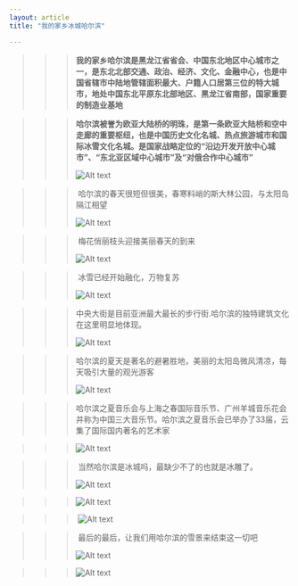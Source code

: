 ```yaml
---
layout: article
title: "我的家乡冰城哈尔滨"

---
```


> >>    **我的家乡哈尔滨是黑龙江省省会、中国东北地区中心城市之一，是东北北部交通、政治、经济、文化、金融中心，也是中国省辖市中陆地管辖面积最大、户籍人口居第三位的特大城市，地处中国东北平原东北部地区、黑龙江省南部，国家重要的制造业基地**

>> >   **哈尔滨被誉为欧亚大陆桥的明珠，是第一条欧亚大陆桥和空中走廊的重要枢纽，也是中国历史文化名城、热点旅游城市和国际冰雪文化名城。是国家战略定位的“沿边开发开放中心城市”、“东北亚区域中心城市”及“对俄合作中心城市”**
>> >
>> >![Alt text](C:\Users\lenovo\Pictures\2345_image_file_copy_1.jpg)

> > > ​       哈尔滨的春天很短但很美，春寒料峭的斯大林公园，与太阳岛隔江相望
> > >
> > > ![Alt text](C:\Users\lenovo\Pictures\2345_image_file_copy_3.jpg)

> > > ​        梅花俏丽枝头迎接美丽春天的到来
> > >
> > > ![Alt text ](C:\Users\lenovo\Pictures\2345_image_file_copy_4.jpg)

> > > ​               冰雪已经开始融化，万物复苏
> > >
> > > ![Alt text](C:\Users\lenovo\Pictures\2345_image_file_copy_5.jpg)

> > > ​              中央大街是目前亚洲最大最长的步行街.哈尔滨的独特建筑文化在这里明显地体现。
> > >
> > > ![Alt text](C:\Users\lenovo\Pictures\2345_image_file_copy_6.jpg)

> > > ​            哈尔滨的夏天是著名的避暑胜地，美丽的太阳岛微风清凉，每天吸引大量的观光游客
> > >
> > > ![Alt text](C:\Users\lenovo\Pictures\2345_image_file_copy_7.jpg)

> > > ​      哈尔滨之夏音乐会与上海之春国际音乐节、广州羊城音乐花会并称为中国三大音乐节。哈尔滨之夏音乐会已举办了33届，云集了国际国内著名的艺术家

> > >  ![Alt text](C:\Users\lenovo\Pictures\2345_image_file_copy_9.jpg)

> > > ​         当然哈尔滨是冰城吗，最缺少不了的也就是冰雕了。
> > >
> > > ![Alt text](C:\Users\lenovo\Pictures\2345_image_file_copy_15.jpg)

> > >   ![Alt text](C:\Users\lenovo\Pictures\2345_image_file_copy_16.jpg)

> > > ​     ![Alt text](C:\Users\lenovo\Pictures\2345_image_file_copy_17.jpg)

> > > ​        最后的最后，让我们用哈尔滨的雪景来结束这一切吧
> > >
> > > ![Alt text](C:\Users\lenovo\Pictures\2345_image_file_copy_18.jpg)

> > >    ![Alt text](C:\Users\lenovo\Pictures\2345_image_file_copy_14.jpg)

